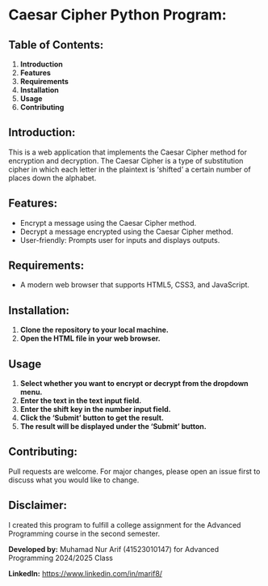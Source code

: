 # Caesar Cipher Python Program:

## Table of Contents:
1. **Introduction**
2. **Features**
3. **Requirements**
4. **Installation**
5. **Usage**
6. **Contributing**

## Introduction:
This is a web application that implements the Caesar Cipher method for encryption and decryption. The Caesar Cipher is a type of substitution cipher in which each letter in the plaintext is ‘shifted’ a certain number of places down the alphabet.

## Features:
- Encrypt a message using the Caesar Cipher method.
- Decrypt a message encrypted using the Caesar Cipher method.
- User-friendly: Prompts user for inputs and displays outputs.

## Requirements:
- A modern web browser that supports HTML5, CSS3, and JavaScript.

## Installation:
1. **Clone the repository to your local machine.**
2. **Open the HTML file in your web browser.**

## Usage
1. **Select whether you want to encrypt or decrypt from the dropdown menu.**
2. **Enter the text in the text input field.**
3. **Enter the shift key in the number input field.**
4. **Click the ‘Submit’ button to get the result.**
5. **The result will be displayed under the ‘Submit’ button.**

## Contributing:
Pull requests are welcome. For major changes, please open an issue first to discuss what you would like to change.

## Disclaimer:
   I created this program to fulfill a college assignment for the Advanced Programming course in the second semester.

**Developed by:** Muhamad Nur Arif (41523010147) for Advanced Programming 2024/2025 Class

**LinkedIn:** https://www.linkedin.com/in/marif8/
 
 

